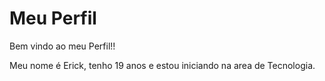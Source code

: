 # Meu Perfil 

Bem vindo ao meu Perfil!!
 
 Meu nome é Erick, tenho 19 anos e estou iniciando na area de Tecnologia.
